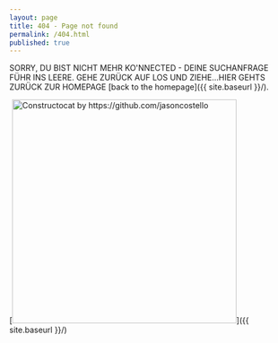 ```yaml
---
layout: page
title: 404 - Page not found
permalink: /404.html
published: true
---
```


SORRY, DU BIST NICHT MEHR KO'NNECTED - DEINE SUCHANFRAGE FÜHR INS LEERE. GEHE ZURÜCK AUF LOS UND ZIEHE...HIER GEHTS ZURÜCK ZUR HOMEPAGE [back to the homepage]({{ site.baseurl }}/).

[<img src="{{ site.baseurl }}/images/404.jpg" alt="Constructocat by https://github.com/jasoncostello" style="width: 400px;"/>]({{ site.baseurl }}/)
